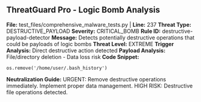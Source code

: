 ## ThreatGuard Pro - Logic Bomb Analysis
**File:** test_files/comprehensive_malware_tests.py | **Line:** 237
**Threat Type:** DESTRUCTIVE_PAYLOAD
**Severity:** CRITICAL_BOMB
**Rule ID:** destructive-payload-detector
**Message:** Detects potentially destructive operations that could be payloads of logic bombs
**Threat Level:** EXTREME
**Trigger Analysis:** Direct destructive action detected
**Payload Analysis:** File/directory deletion - Data loss risk
**Code Snippet:**
```
os.remove('/home/user/.bash_history')
```
**Neutralization Guide:** URGENT: Remove destructive operations immediately. Implement proper data management. HIGH RISK: Destructive file operations detected.
